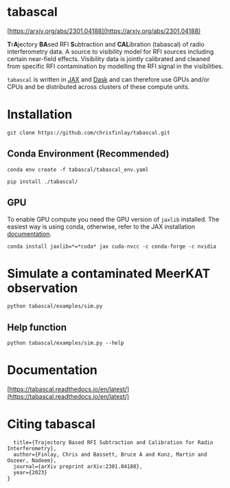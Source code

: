 # tabascal

[https://arxiv.org/abs/2301.04188](https://arxiv.org/abs/2301.04188)

**T**r**A**jectory **BA**sed RFI **S**ubtraction and **CAL**ibration (tabascal)
of radio interferometry data. A source to visibility model for RFI sources
including certain near-field effects. Visibility data is jointly calibrated and
cleaned from specific RFI contamination by modelling the RFI signal in the
visibilities.

`tabascal` is written in [JAX](https://jax.readthedocs.io/en/latest/notebooks/quickstart.html) 
and [Dask](https://www.dask.org) and can therefore use GPUs and/or CPUs and be distributed across clusters of these compute units.

# Installation

```git clone https://github.com/chrisfinlay/tabascal.git```

## Conda Environment (Recommended)

```conda env create -f tabascal/tabascal_env.yaml```

```pip install ./tabascal/```

## GPU 
 
To enable GPU compute you need the GPU version of `jaxlib` installed. The easiest way is using conda, otherwise, refer to the JAX installation [documentation](https://github.com/google/jax#installation).

```conda install jaxlib=*=*cuda* jax cuda-nvcc -c conda-forge -c nvidia```

# Simulate a contaminated MeerKAT observation

```python tabascal/examples/sim.py```

## Help function

```python tabascal/examples/sim.py --help```

# Documentation

[https://tabascal.readthedocs.io/en/latest/](https://tabascal.readthedocs.io/en/latest/)

# Citing tabascal

```@article{finlay2023trajectory,
  title={Trajectory Based RFI Subtraction and Calibration for Radio Interferometry},
  author={Finlay, Chris and Bassett, Bruce A and Kunz, Martin and Oozeer, Nadeem},
  journal={arXiv preprint arXiv:2301.04188},
  year={2023}
}
```
